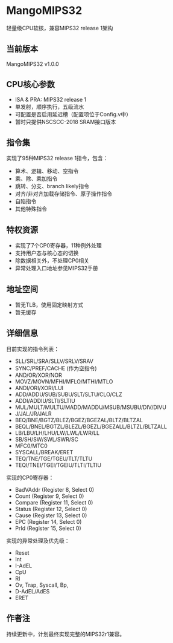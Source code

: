 # MangoMIPS32
轻量级CPU软核，兼容MIPS32 release 1架构

## 当前版本
MangoMIPS32 v1.0.0

## CPU核心参数
- ISA & PRA: MIPS32 release 1
- 单发射，顺序执行，五级流水
- 可配置是否启用延迟槽（配置项位于Config.v中）
- 暂时只提供NSCSCC-2018 SRAM接口版本

## 指令集
实现了95种MIPS32 release 1指令，包含：
- 算术、逻辑、移动、空指令
- 乘、除、乘加指令
- 跳转、分支、branch likely指令
- 对齐/非对齐加载存储指令、原子操作指令
- 自陷指令
- 其他特殊指令

## 特权资源
- 实现了7个CP0寄存器，11种例外处理
- 支持用户态与核心态的切换
- 除数据相关外，不处理CP0相关
- 异常处理入口地址参见MIPS32手册

## 地址空间
- 暂无TLB，使用固定映射方式
- 暂无缓存

## 详细信息
目前实现的指令列表：
- SLL/SRL/SRA/SLLV/SRLV/SRAV
- SYNC/PREF/CACHE (作为空指令)
- AND/OR/XOR/NOR
- MOVZ/MOVN/MFHI/MFLO/MTHI/MTLO
- ANDI/ORI/XORI/LUI
- ADD/ADDU/SUB/SUBU/SLT/SLTU/CLO/CLZ
- ADDI/ADDIU/SLTI/SLTIU
- MUL/MULT/MULTU/MADD/MADDU/MSUB/MSUBU/DIV/DIVU
- J/JAL/JR/JALR
- BEQ/BNE/BGTZ/BLEZ/BGEZ/BGEZAL/BLTZ/BLTZAL
- BEQL/BNEL/BGTZL/BLEZL/BGEZL/BGEZALL/BLTZL/BLTZALL
- LB/LBU/LH/LHU/LW/LWL/LWR/LL
- SB/SH/SW/SWL/SWR/SC
- MFC0/MTC0
- SYSCALL/BREAK/ERET
- TEQ/TNE/TGE/TGEU/TLT/TLTU
- TEQI/TNEI/TGEI/TGEIU/TLTI/TLTIU

实现的CP0寄存器：
- BadVAddr (Register  8, Select 0)
- Count    (Register  9, Select 0)
- Compare  (Register 11, Select 0)
- Status   (Register 12, Select 0)
- Cause    (Register 13, Select 0)
- EPC      (Register 14, Select 0)
- PrId     (Register 15, Select 0)

实现的异常处理及优先级：
- Reset
- Int
- I-AdEL
- CpU
- RI
- Ov, Trap, Syscall, Bp,
- D-AdEL/AdES
- ERET

## 作者注
持续更新中，计划最终实现完整的MIPS32r1兼容。
